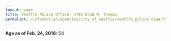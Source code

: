 ```yaml
---
layout: page
title: Seattle Police Officer 4748 Brad W. Thomas
permalink: /information/agencies/city_of_seattle/seattle_police_department/copbook/4748/
---
```


**Age as of Feb. 24, 2016:** 54
